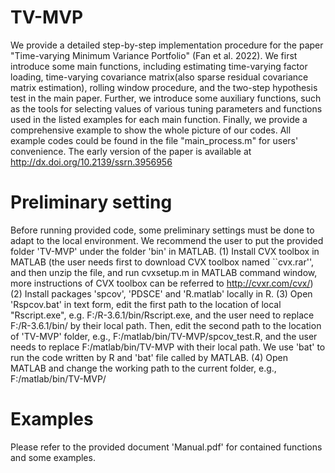 # TV-MVP
We provide a detailed step-by-step implementation procedure for the paper "Time-varying Minimum Variance Portfolio" (Fan et al. 2022). We first introduce some main functions, including estimating time-varying factor loading, time-varying covariance matrix(also sparse residual covariance matrix estimation), rolling window procedure, and the two-step hypothesis test in the main paper. Further, we introduce some auxiliary functions, such as the tools for selecting values of various tuning parameters and functions used in the listed examples for each main function. Finally, we provide a comprehensive example to show the whole picture of our codes. All example codes could be found in the file "main_process.m" for users' convenience. The early version of the paper is available at http://dx.doi.org/10.2139/ssrn.3956956

# Preliminary setting
Before running provided code, some preliminary settings must be done to adapt to the local environment. We recommend the user to put the provided folder 'TV-MVP' under the folder 'bin' in MATLAB.
(1) Install CVX toolbox in MATLAB (the user needs first to download CVX toolbox named ``cvx.rar'', and then unzip the file, and run cvxsetup.m in MATLAB command window, more instructions of CVX toolbox can be referred to http://cvxr.com/cvx/)
(2) Install packages 'spcov', 'PDSCE' and 'R.matlab' locally in R.
(3) Open 'Rspcov.bat' in text form, edit the first path to the location of local "Rscript.exe", e.g. F:/R-3.6.1/bin/Rscript.exe, and the user need to replace F:/R-3.6.1/bin/ by their local path. Then, edit the second path to the location of 'TV-MVP' folder, e.g., F:/matlab/bin/TV-MVP/spcov_test.R, and the user needs to replace F:/matlab/bin/TV-MVP with their local path. We use 'bat' to run the code written by R and 'bat' file called by MATLAB.
(4) Open MATLAB and change the working path to the current folder, e.g., F:/matlab/bin/TV-MVP/

# Examples
Please refer to the provided document 'Manual.pdf' for contained functions and some examples.
